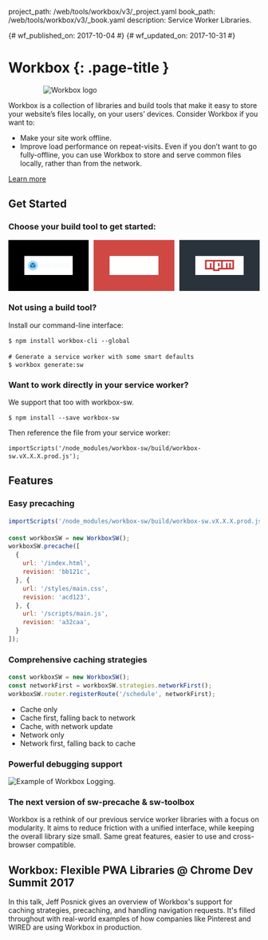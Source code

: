 project_path: /web/tools/workbox/v3/_project.yaml
book_path: /web/tools/workbox/v3/_book.yaml
description: Service Worker Libraries.

{# wf_published_on: 2017-10-04 #}
{# wf_updated_on: 2017-10-31 #}

<style>
.index__install-options {
  display: flex;
  flex-direction: column;
  width: 100%;
  margin-bottom: 16px;
}

.index__install-option {
  display: flex;
  width: 100%;

  justify-content: center;
  align-items: center;

  padding: 32px 32px;
  box-sizing: border-box;
}

.index__install-option img {
  width: 100%;
}

.index__install-webpack {
  background-color: black;
}

.index__install-gulp {
  background-color: #D04843;
  margin: 10px 0;
}

.index__install-npm {
  background-color: #2a333c;
}

.workbox-logo {
  padding: 0 30px;
}

.page-title {
  display: none;
}

@media (min-width: 780px) {
  .index__install-options {
    flex-direction: row;
  }

  .index__install-option {
    width: 0;
    flex: 1;
  }

  .index__install-gulp {
    margin: 0 10px;
  }
}
</style>

# Workbox {: .page-title }

<figure class="attempt-right workbox-logo">
  <img src="/web/tools/workbox/thumb.png" alt="Workbox logo">
</figure>

Workbox is a collection of libraries and build tools that make it easy to
store your website’s files locally, on your users’ devices. Consider Workbox
if you want to:

- Make your site work offline.
- Improve load performance on repeat-visits. Even if you don’t want to go
fully-offline, you can use Workbox to store and serve common files locally,
rather than from the network.

<p><a class="button" href="overview">Learn more</a></p>

## Get Started
### Choose your build tool to get started:

<div class="index__install-options">
  <a href="./get-started/webpack.html" class="index__install-option index__install-webpack">
    <img src="images/third_party/webpack-logo.svg" alt="Install Workbox's Webpack plugin">
  </a>

  <a href="./get-started/gulp.html" class="index__install-option index__install-gulp">
    <img src="images/third_party/gulp-logo.svg" alt="Install Workbox to work with Gulp">
  </a>

  <a href="./get-started/npm-script.html" class="index__install-option index__install-npm">
    <img src="images/third_party/npm-logo.svg" alt="Install Workbox to work with NPM Scripts">
  </a>
</div>

### Not using a build tool?

Install our command-line interface:

```
$ npm install workbox-cli --global

# Generate a service worker with some smart defaults
$ workbox generate:sw
```

### Want to work directly in your service worker?

We support that too with workbox-sw.

```
$ npm install --save workbox-sw
```

Then reference the file from your service worker:

```
importScripts('/node_modules/workbox-sw/build/workbox-sw.vX.X.X.prod.js');
```

## Features

### Easy precaching

```javascript
importScripts('/node_modules/workbox-sw/build/workbox-sw.vX.X.X.prod.js');

const workboxSW = new WorkboxSW();
workboxSW.precache([
  {
    url: '/index.html',
    revision: 'bb121c',
  }, {
    url: '/styles/main.css',
    revision: 'acd123',
  }, {
    url: '/scripts/main.js',
    revision: 'a32caa',
  }
]);
```

### Comprehensive caching strategies

```javascript
const workboxSW = new WorkboxSW();
const networkFirst = workboxSW.strategies.networkFirst();
workboxSW.router.registerRoute('/schedule', networkFirst);
```

- Cache only
- Cache first, falling back to network
- Cache, with network update
- Network only
- Network first, falling back to cache

### Powerful debugging support

<img src="images/workbox-logging.png" alt="Example of Workbox Logging." />

### The next version of sw-precache &amp; sw-toolbox

Workbox is a rethink of our previous service worker libraries with a focus on
modularity. It aims to reduce friction with a unified interface, while keeping
the overall library size small. Same great features, easier to use and
cross-browser compatible.

## Workbox: Flexible PWA Libraries @ Chrome Dev Summit 2017

In this talk, Jeff Posnick gives an overview of Workbox's support for caching
strategies, precaching, and handling navigation requests. It's filled throughout
with real-world examples of how companies like Pinterest and WIRED are using
Workbox in production.

<div class="video-wrapper">
  <iframe class="devsite-embedded-youtube-video" data-video-id="DtuJ55tmjps"
          data-autohide="1" data-showinfo="0" frameborder="0" allowfullscreen>
  </iframe>
</div>
